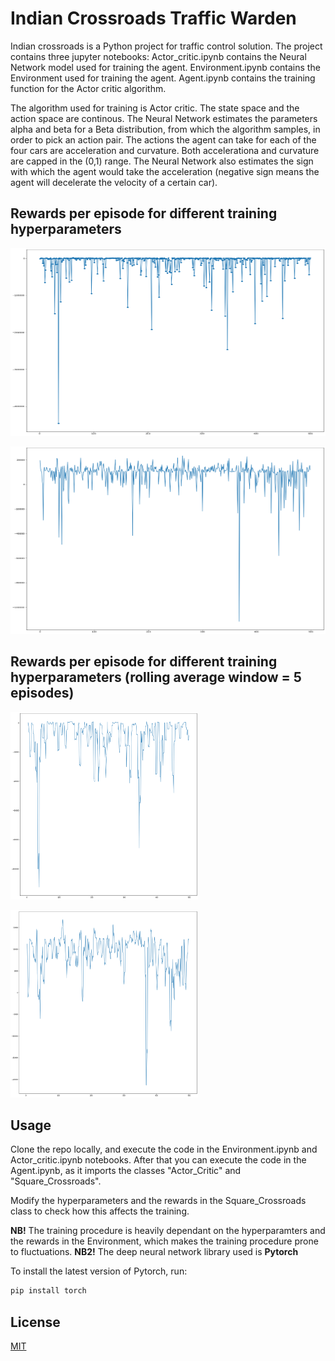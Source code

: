 # Indian Crossroads Traffic Warden

Indian crossroads is a Python project for traffic control solution.
The project contains three jupyter notebooks:
Actor_critic.ipynb contains the Neural Network model used for training the agent.
Environment.ipynb contains the Environment used for training the agent.
Agent.ipynb contains the training function for the Actor critic algorithm.

The algorithm used for training is Actor critic. The state space and the action space are continous. 
The Neural Network estimates the parameters alpha and beta for a Beta distribution, from which the algorithm samples, in order to pick an action pair.
The actions the agent can take for each of the four cars are acceleration and curvature.
Both accelerationa and curvature are capped in the (0,1) range.
The Neural Network also estimates the sign with which the agent would take the acceleration (negative sign means the agent will decelerate the velocity of a certain car).

## Rewards per episode for different training hyperparameters
<img src="graphs/rewards_1.png" alt="Rewards"
	title="Rewards per episode for different training hyperparameters" width="600" height="300" />

<img src="graphs/rewards_2.png" alt="Rewards"
	title="Rewards per episode for different training hyperparameters" width="600" height="300" />

## Rewards per episode for different training hyperparameters (rolling average window = 5 episodes)
<img src="graphs/rewards_rolling_5.png" alt="Rewards"
	title="Rolling mena rewards per episode for different training hyperparameters (window = 5 episodes)" width="300" height="300" />

<img src="graphs/rewards_rolling_5_2.png" alt="Rewards"
	title="Rolling mena rewards per episode for different training hyperparameters (window = 5 episodes)" width="300" height="300" />


## Usage

Clone the repo locally, and execute the code in the Environment.ipynb and Actor_critic.ipynb notebooks.
After that you can execute the code in the Agent.ipynb, as it imports the classes "Actor_Critic" and "Square_Crossroads".

Modify the hyperparameters and the rewards in the Square_Crossroads class to check how this affects the training.

**NB!** The training procedure is heavily dependant on the hyperparamters and the rewards in the Environment, which makes the training procedure prone to fluctuations.
**NB2!** The deep neural network library used is **Pytorch**

To install the latest version of Pytorch, run:

```bash
pip install torch
```

## License
[MIT](https://choosealicense.com/licenses/mit/)